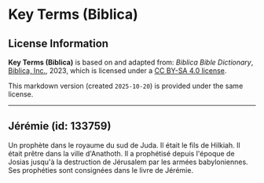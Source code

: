 # Key Terms (Biblica)

## License Information

**Key Terms (Biblica)** is based on and adapted from: _Biblica Bible Dictionary_, [Biblica, Inc.](https://www.biblica.com/), 2023, which is licensed under a [CC BY-SA 4.0 license](https://creativecommons.org/licenses/by-sa/4.0/legalcode.en).

This markdown version (created `2025-10-20`) is provided under the same license.



--------------------------------

## Jérémie (id: 133759)

Un prophète dans le royaume du sud de Juda. Il était le fils de Hilkiah. Il était prêtre dans la ville d'Anathoth. Il a prophétisé depuis l'époque de Josias jusqu'à la destruction de Jérusalem par les armées babyloniennes. Ses prophéties sont consignées dans le livre de Jérémie.


